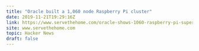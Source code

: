 ```yaml
---
title: "Oracle built a 1,060 node Raspberry Pi cluster"
date: 2019-11-21T19:29:16Z
link: https://www.servethehome.com/oracle-shows-1060-raspberry-pi-supercomputer-at-oow/?utm_medium=RSS&utm_source=hune
site: www.servethehome.com
topic: Hacker News
draft: false
---
```

